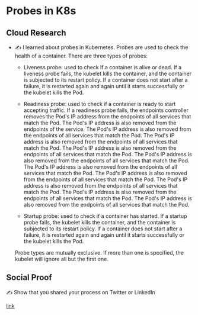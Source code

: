 # Probes in K8s

## Cloud Research

- ✍️ I learned about probes in Kubernetes. Probes are used to check the health of a container. There are three types of probes:
    
  - Liveness probe: used to check if a container is alive or dead. If a liveness probe fails, the kubelet kills the container, and the container is subjected to its restart policy. If a container does not start after a failure, it is restarted again and again until it starts successfully or the kubelet kills the Pod.
    
  - Readiness probe: used to check if a container is ready to start accepting traffic. If a readiness probe fails, the endpoints controller removes the Pod's IP address from the endpoints of all services that match the Pod. The Pod's IP address is also removed from the endpoints of the service. The Pod's IP address is also removed from the endpoints of all services that match the Pod. The Pod's IP address is also removed from the endpoints of all services that match the Pod. The Pod's IP address is also removed from the endpoints of all services that match the Pod. The Pod's IP address is also removed from the endpoints of all services that match the Pod. The Pod's IP address is also removed from the endpoints of all services that match the Pod. The Pod's IP address is also removed from the endpoints of all services that match the Pod. The Pod's IP address is also removed from the endpoints of all services that match the Pod. The Pod's IP address is also removed from the endpoints of all services that match the Pod. The Pod's IP address is also removed from the endpoints of all services that match the Pod.
    
  - Startup probe: used to check if a container has started. If a startup probe fails, the kubelet kills the container, and the container is subjected to its restart policy. If a container does not start after a failure, it is restarted again and again until it starts successfully or the kubelet kills the Pod.

  Probe types are mutually exclusive. If more than one is specified, the kubelet will ignore all but the first one.
   
## Social Proof

✍️ Show that you shared your process on Twitter or LinkedIn

[link](https://www.linkedin.com/feed/update/urn:li:share:7086718205188050945/)
